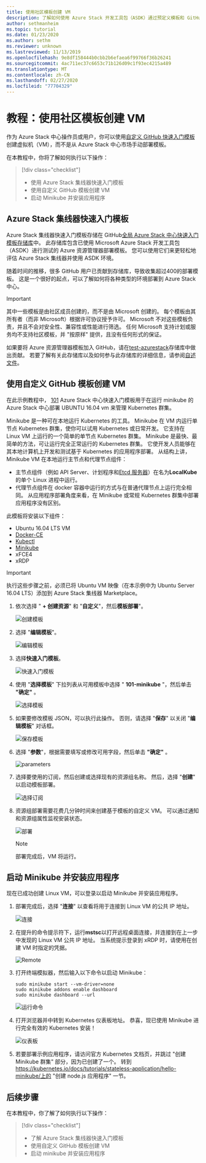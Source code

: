 ```yaml
---
title: 使用社区模板创建 VM
description: 了解如何使用 Azure Stack 开发工具包（ASDK）通过预定义模板和 GitHub 自定义模板来创建 VM。
author: sethmanheim
ms.topic: tutorial
ms.date: 01/23/2020
ms.author: sethm
ms.reviewer: unknown
ms.lastreviewed: 11/13/2019
ms.openlocfilehash: 9e8df158444b0cbb2b6efaea6f99766f36b26241
ms.sourcegitcommit: 4ac711ec37c6653c71b126d09c1f93ec4215a489
ms.translationtype: MT
ms.contentlocale: zh-CN
ms.lasthandoff: 02/27/2020
ms.locfileid: "77704329"
---
```

# <a name="tutorial-create-a-vm-using-a-community-template"></a>教程：使用社区模板创建 VM

作为 Azure Stack 中心操作员或用户，你可以使用[自定义 GitHub 快速入门模板](https://github.com/Azure/AzureStack-QuickStart-Templates)创建虚拟机（VM），而不是从 Azure Stack 中心市场手动部署模板。

在本教程中，你将了解如何执行以下操作：

> [!div class="checklist"]
> * 使用 Azure Stack 集线器快速入门模板
> * 使用自定义 GitHub 模板创建 VM
> * 启动 Minikube 并安装应用程序

## <a name="azure-stack-hub-quickstart-templates"></a>Azure Stack 集线器快速入门模板

Azure Stack 集线器快速入门模板存储在 GitHub[全局 Azure Stack 中心快速入门模板存储库](https://github.com/Azure/AzureStack-QuickStart-Templates)中。 此存储库包含已使用 Microsoft Azure Stack 开发工具包（ASDK）进行测试的 Azure 资源管理器部署模板。 您可以使用它们来更轻松地评估 Azure Stack 集线器并使用 ASDK 环境。

随着时间的推移，很多 GitHub 用户已贡献到存储库，导致收集超过400的部署模板。 这是一个很好的起点，可以了解如何将各种类型的环境部署到 Azure Stack 中心。

>[!IMPORTANT]
> 其中一些模板是由社区成员创建的，而不是由 Microsoft 创建的。 每个模板由其所有者（而非 Microsoft）根据许可协议授予许可。 Microsoft 不对这些模板负责，并且不会对安全性、兼容性或性能进行筛选。 任何 Microsoft 支持计划或服务均不支持社区模板，并 "按原样" 提供，且没有任何形式的保证。

如果要将 Azure 资源管理器模板加入 GitHub，请在[test-azurestack](https://github.com/Azure/AzureStack-QuickStart-Templates)存储库中做出贡献。 若要了解有关此存储库以及如何参与此存储库的详细信息，请参阅[自述文件](https://aka.ms/aa6zktg)。

## <a name="create-a-vm-using-a-custom-github-template"></a>使用自定义 GitHub 模板创建 VM

在此示例教程中， [101](https://github.com/Azure/AzureStack-QuickStart-Templates/tree/master/101-vm-linux-minikube) Azure Stack 中心快速入门模板用于在运行 minikube 的 Azure Stack 中心部署 UBUNTU 16.04 vm 来管理 Kubernetes 群集。

Minikube 是一种可在本地运行 Kubernetes 的工具。 Minikube 在 VM 内运行单节点 Kubernetes 群集，使你可以试用 Kubernetes 或日常开发。 它支持在 Linux VM 上运行的一个简单的单节点 Kubernetes 群集。 Minikube 是最快、最简单的方法，可让运行完全正常运行的 Kubernetes 群集。 它使开发人员能够在其本地计算机上开发和测试基于 Kubernetes 的应用程序部署。 从结构上讲，Minikube VM 在本地运行主节点和代理节点组件：

* 主节点组件（例如 API Server、计划程序和[Etcd 服务器](https://coreos.com/etcd/)）在名为**LocalKube**的单个 Linux 进程中运行。
* 代理节点组件在 docker 容器中运行的方式与在普通代理节点上运行完全相同。 从应用程序部署角度来看，在 Minikube 或常规 Kubernetes 群集中部署应用程序没有区别。

此模板将安装以下组件：

* Ubuntu 16.04 LTS VM
* [Docker-CE](https://download.docker.com/linux/ubuntu)
* [Kubectl](https://storage.googleapis.com/kubernetes-release/release/v1.8.0/bin/linux/amd64/kubectl)
* [Minikube](https://storage.googleapis.com/minikube/releases/latest/minikube-linux-amd64)
* xFCE4
* xRDP

> [!IMPORTANT]
> 执行这些步骤之前，必须已将 Ubuntu VM 映像（在本示例中为 Ubuntu Server 16.04 LTS）添加到 Azure Stack 集线器 Marketplace。

1. 依次选择 " **+ 创建资源**" 和 "**自定义**"，然后**模板部署**"。

    ![创建模板](media/azure-stack-create-vm-template/1.PNG)

2. 选择 "**编辑模板**"。

    ![编辑模板](media/azure-stack-create-vm-template/2.PNG)

3. 选择**快速入门模板**。

    ![快速入门模板](media/azure-stack-create-vm-template/3.PNG)

4. 使用 "**选择模板**" 下拉列表从可用模板中选择 " **101-minikube** "，然后单击 **"确定"** 。

    ![选择模板](media/azure-stack-create-vm-template/4.PNG)

5. 如果要修改模板 JSON，可以执行此操作。 否则，请选择 "**保存**" 以关闭 "**编辑模板**" 对话框。

    ![保存模板](media/azure-stack-create-vm-template/5.PNG)

6. 选择 "**参数**"，根据需要填写或修改可用字段，然后单击 **"确定"** 。

    ![parameters](media/azure-stack-create-vm-template/6.PNG)

7. 选择要使用的订阅，然后创建或选择现有的资源组名称。 然后，选择 "**创建**" 以启动模板部署。

    ![选择订阅](media/azure-stack-create-vm-template/7.PNG)

8. 资源组部署需要花费几分钟时间来创建基于模板的自定义 VM。 可以通过通知和资源组属性监视安装状态。

    ![部署](media/azure-stack-create-vm-template/8.PNG)

    >[!NOTE]
    > 部署完成后，VM 将运行。

## <a name="start-minikube-and-install-an-application"></a>启动 Minikube 并安装应用程序

现在已成功创建 Linux VM，可以登录以启动 Minikube 并安装应用程序。

1. 部署完成后，选择 "**连接**" 以查看将用于连接到 Linux VM 的公共 IP 地址。

    ![连接](media/azure-stack-create-vm-template/9.PNG)

2. 在提升的命令提示符下，运行**mstsc**以打开远程桌面连接，并连接到在上一步中发现的 Linux VM 公共 IP 地址。 当系统提示登录到 xRDP 时，请使用在创建 VM 时指定的凭据。

    ![Remote](media/azure-stack-create-vm-template/10.PNG)

3. 打开终端模拟器，然后输入以下命令以启动 Minikube：

    ```shell
    sudo minikube start --vm-driver=none
    sudo minikube addons enable dashboard
    sudo minikube dashboard --url
    ```

    ![运行命令](media/azure-stack-create-vm-template/11.PNG)

4. 打开浏览器并中转到 Kubernetes 仪表板地址。 恭喜，现已使用 Minikube 进行完全有效的 Kubernetes 安装！

    ![仪表板](media/azure-stack-create-vm-template/12.PNG)

5. 若要部署示例应用程序，请访问官方 Kubernetes 文档页，并跳过 "创建 Minikube 群集" 部分，因为已创建了一个。 转到 https://kubernetes.io/docs/tutorials/stateless-application/hello-minikube/上的 "创建 node.js 应用程序" 一节。

## <a name="next-steps"></a>后续步骤

在本教程中，你了解了如何执行以下操作：

> [!div class="checklist"]
> * 了解 Azure Stack 集线器快速入门模板
> * 使用自定义 GitHub 模板创建 VM
> * 启动 minikube 并安装应用程序
